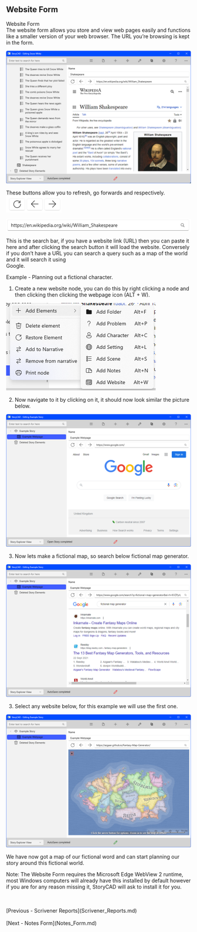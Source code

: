 ## Website Form ##
Website Form <br/>
The website form allows you store and view web pages easily and functions like a 			smaller version of your web browser. The URL you’re browsing is kept in the form. <br/>

![](WebElementOverview.png)

These buttons allow you to refresh, go forwards and respectively. <br/>
![](ReloadBackAndForward.png)

![](SearchBar.png)

This is the search bar, if you have a website link (URL) then you can paste it here and 		after clicking the search button it will load the website. Conversely if you don’t have a 		URL you can search a query such as a map of the world and it will search it using  <br/>
Google. <br/>

Example -  Planning out a fictional character. <br/>

1) Create a new website node, you can do this by right clicking a node and  then clicking then clicking the webpage icon (ALT + W). <br/>

![](WebNodeHighlighted.png)

2) Now navigate to it by clicking on it, it should now look similar the picture below. <br/>

![](WebsiteNodeWithSearchEngine.png)

3) Now lets make a fictional map, so search below fictional map generator. <br/>

![](WebsiteNodeWithSearchQuery.png)

3) Select any website below, for this example we will use the first one. <br/>

![](WebNodeExamplePage.png)

We have now got a map of our fictional word and can start planning our story around this fictional world. <br/>

Note: The Website Form requires the Microsoft Edge WebView 2 runtime, most 		Windows computers will already have this installed by default however if you are for any reason missing it, StoryCAD will ask to install it for you. <br/>

 <br/>
 <br/>
[Previous - Scrivener Reports](Scrivener_Reports.md) <br/>
 <br/>
[Next - Notes Form](Notes_Form.md) <br/>
 <br/>
